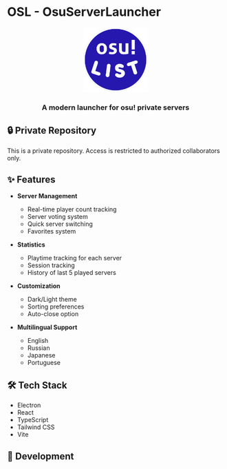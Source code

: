 # OSL - OsuServerLauncher

<div align="center">
  <img src="public/logo.png" alt="OSL Logo" width="150" height="150">
  <h3>A modern launcher for osu! private servers</h3>
</div>

## 🔒 Private Repository
This is a private repository. Access is restricted to authorized collaborators only.

## ✨ Features

- **Server Management**
  - Real-time player count tracking
  - Server voting system
  - Quick server switching
  - Favorites system

- **Statistics**
  - Playtime tracking for each server
  - Session tracking
  - History of last 5 played servers

- **Customization**
  - Dark/Light theme
  - Sorting preferences
  - Auto-close option

- **Multilingual Support**
  - English
  - Russian
  - Japanese
  - Portuguese

## 🛠️ Tech Stack

- Electron
- React
- TypeScript
- Tailwind CSS
- Vite

## 🚀 Development 